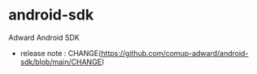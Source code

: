 # android-sdk
Adward Android SDK

- release note : CHANGE(https://github.com/comup-adward/android-sdk/blob/main/CHANGE)

